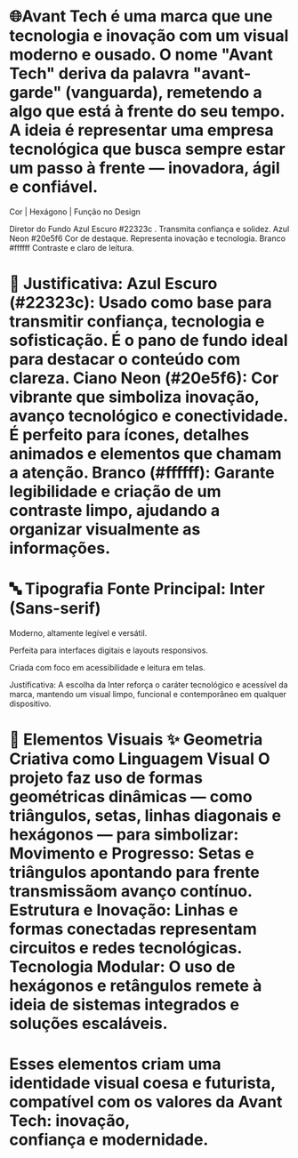 # 🌐Avant Tech é uma marca que une tecnologia e inovação com um visual moderno e ousado. O nome "Avant Tech" deriva da palavra "avant-garde" (vanguarda), remetendo a algo que está à frente do seu tempo. A ideia é representar uma empresa tecnológica que busca sempre estar um passo à frente — inovadora, ágil e confiável.

Cor | Hexágono | Função no Design

Diretor do Fundo Azul Escuro #22323c . Transmita confiança e solidez.
Azul Neon #20e5f6 Cor de destaque. Representa inovação e tecnologia. Branco #ffffff Contraste e claro de leitura.

# 🎯 Justificativa: Azul Escuro (#22323c): Usado como base para transmitir confiança, tecnologia e sofisticação. É o pano de fundo ideal para destacar o conteúdo com clareza. Ciano Neon (#20e5f6): Cor vibrante que simboliza inovação, avanço tecnológico e conectividade. É perfeito para ícones, detalhes animados e elementos que chamam a atenção. Branco (#ffffff): Garante legibilidade e criação de um contraste limpo, ajudando a organizar visualmente as informações.

# 🔤 Tipografia Fonte Principal: Inter (Sans-serif)

Moderno, altamente legível e versátil.

Perfeita para interfaces digitais e layouts responsivos.

Criada com foco em acessibilidade e leitura em telas.

Justificativa: A escolha da Inter reforça o caráter tecnológico e acessível da marca, mantendo um visual limpo, funcional e contemporâneo em qualquer dispositivo.

# 🧩 Elementos Visuais ✨ Geometria Criativa como Linguagem Visual O projeto faz uso de formas geométricas dinâmicas — como triângulos, setas, linhas diagonais e hexágonos — para simbolizar: Movimento e Progresso: Setas e triângulos apontando para frente transmissãom avanço contínuo. Estrutura e Inovação: Linhas e formas conectadas representam circuitos e redes tecnológicas. Tecnologia Modular: O uso de hexágonos e retângulos remete à ideia de sistemas integrados e soluções escaláveis.

# Esses elementos criam uma identidade visual coesa e futurista, compatível com os valores da Avant Tech: inovação, confiança e modernidade.

